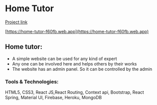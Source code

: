 # Home Tutor

[Project link](https://home-tutor-f60fb.web.app) 

[https://home-tutor-f60fb.web.app](https://home-tutor-f60fb.web.app)
   
## Home tutor:
  -	A simple website can be used for any kind of expert
  - Any one can be involved here and helps others by their works
  - The website has an admin panel. So it can be controlled
    by the admin
  
### Tools & Technologies: 
  HTML5, CSS3, React JS,React Routing, Context api, Bootstrap, React Spring, Material UI, Firebase, Heroku, 
  MongoDB